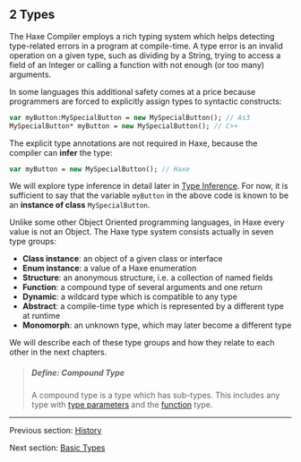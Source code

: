 ## 2 Types

The Haxe Compiler employs a rich typing system which helps detecting type-related errors in a program at compile-time. A type error is an invalid operation on a given type, such as dividing by a String, trying to access a field of an Integer or calling a function with not enough (or too many) arguments.

In some languages this additional safety comes at a price because programmers are forced to explicitly assign types to syntactic constructs:

```haxe
var myButton:MySpecialButton = new MySpecialButton(); // As3
MySpecialButton* myButton = new MySpecialButton(); // C++ 
```
The explicit type annotations are not required in Haxe, because the compiler can **infer** the type:

```haxe
var myButton = new MySpecialButton(); // Haxe
```
We will explore type inference in detail later in [Type Inference](type-system-type-inference.md). For now, it is sufficient to say that the variable `myButton` in the above code is known to be an **instance of class** `MySpecialButton`. 

Unlike some other Object Oriented programming languages, in Haxe every value is not an Object. The Haxe type system consists actually in seven type groups:



 * **Class instance**: an object of a given class or interface
 * **Enum instance**: a value of a Haxe enumeration
 * **Structure**: an anonymous structure, i.e. a collection of named fields
 * **Function**: a compound type of several arguments and one return
 * **Dynamic**: a wildcard type which is compatible to any type
 * **Abstract**: a compile-time type which is represented by a different type at runtime
 * **Monomorph**: an unknown type, which may later become a different type



We will describe each of these type groups and how they relate to each other in the next chapters.

> ##### Define: Compound Type
>
> A compound type is a type which has sub-types. This includes any type with [type parameters](type-system-type-parameters.md) and the [function](types-function.md) type.

---

Previous section: [History](introduction-haxe-history.md)

Next section: [Basic Types](types-basic-types.md)